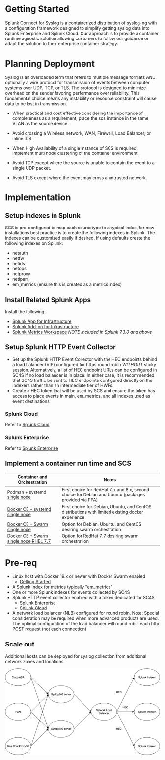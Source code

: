 # Getting Started

Splunk Connect for Syslog is a containerized distribution of syslog-ng with a configuration framework
designed to simplify getting syslog data into Splunk Enterprise and Splunk Cloud. Our approach is
to provide a container runtime agnostic solution allowing customers to follow our guidance or adapt the solution
to their enterprise container strategy.


# Planning Deployment

Syslog is an overloaded term that refers to multiple message formats AND optionally a wire protocol for
transmission of events between computer systems over UDP, TCP, or TLS. The protocol is designed to minimize
overhead on the sender favoring performance over reliability. This fundamental choice means any instability
or resource constraint will cause data to be lost in transmission.

* When practical and cost effective considering the importance of completeness as a requirement, place the scs
instance in the same VLAN as the source device.

* Avoid crossing a Wireless network, WAN, Firewall, Load Balancer, or inline IDS.
* When High Availability of a single instance of SCS is required, implement multi node clustering of the container 
environment.
* Avoid TCP except where the source is unable to contain the event to a single UDP packet.
* Avoid TLS except where the event may cross a untrusted network.


# Implementation

## Setup indexes in Splunk

SCS is pre-configured to map each sourcetype to a typical index, for new installations best practice is to create the following
indexes in Splunk. The indexes can be customized easily if desired. If using defaults create the following indexes on Splunk:

* netauth
* netfw
* netids
* netops
* netproxy
* netipam
* em_metrics (ensure this is created as a metrics index)

## Install Related Splunk Apps

Install the following:

* [Splunk App for Infrastructure](https://splunkbase.splunk.com/app/3975/)
* [Splunk Add-on for Infrastructure](https://splunkbase.splunk.com/app/4217/)
* [Splunk Metrics Workspace](https://splunkbase.splunk.com/app/4192/) *NOTE Included in Splunk 7.3.0 and above* 

## Setup Splunk HTTP Event Collector

- Set up the Splunk HTTP Event Collector with the HEC endpoints behind a load balancer (VIP) configured for https round robin *WITHOUT* sticky session.  Alternatively, a list of HEC endpoint URLs can be configured in SC4S if no load balancer is in place.  In either case, it is recommended that SC4S traffic be sent to HEC endpoints configured directly on the indexers rather than an intermediate tier of HWFs.
- Create a HEC token that will be used by SCS and ensure the token has access to place events in main, em_metrics, and all indexes used as event destinations
 
### Splunk Cloud

Refer to [Splunk Cloud](http://docs.splunk.com/Documentation/Splunk/7.3.1/Data/UsetheHTTPEventCollector#Configure_HTTP_Event_Collector_on_managed_Splunk_Cloud)

### Splunk Enterprise

Refer to [Splunk Enterprise](http://dev.splunk.com/view/event-collector/SP-CAAAE6Q)

## Implement a container run time and SCS

| Container and Orchestration | Notes |
|-----------------------------|-------|
| [Podman + systemd single node](gettingstarted/podman-systemd-general.md) | First choice for RedHat 7.x and 8.x, second choice for Debian and Ubuntu (packages provided via PPA) |
| [Docker CE + systemd single node](gettingstarted/docker-systemd-general.md) | First choice for Debian, Ubuntu, and CentOS distributions with limited existing docker experience |
| [Docker CE + Swarm single node](gettingstarted/docker-swarm-general.md) | Option for Debian, Ubuntu, and CentOS  desiring swarm orchestration |
| [Docker CE + Swarm single node RHEL 7.7](gettingstarted/docker-swarm-rhel7.md) | Option for RedHat 7.7 desiring swarm orchestration |

# Pre-req

* Linux host with Docker 19.x or newer with Docker Swarm enabled
    * [Getting Started](https://docs.docker.com/get-started/)
* A Splunk index for metrics typically "em_metrics"
* One or more Splunk indexes for events collected by SC4S
* Splunk HTTP event collector enabled with a token dedicated for SC4S
    * [Splunk Enterprise](http://dev.splunk.com/view/event-collector/SP-CAAAE6Q)
    * [Splunk Cloud](http://docs.splunk.com/Documentation/Splunk/7.3.1/Data/UsetheHTTPEventCollector#Configure_HTTP_Event_Collector_on_managed_Splunk_Cloud)
* A network load balancer (NLB) configured for round robin. Note: Special consideration may be required when more advanced products are used. The optimal configuration of the load balancer will round robin each http POST request (not each connection)


## Scale out

Additional hosts can be deployed for syslog collection from additional network zones and locations

![SC4S deployment diagram](SC4S%20deployment.png)

